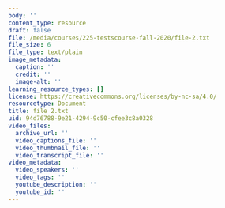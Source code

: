```yaml
---
body: ''
content_type: resource
draft: false
file: /media/courses/225-testscourse-fall-2020/file-2.txt
file_size: 6
file_type: text/plain
image_metadata:
  caption: ''
  credit: ''
  image-alt: ''
learning_resource_types: []
license: https://creativecommons.org/licenses/by-nc-sa/4.0/
resourcetype: Document
title: file 2.txt
uid: 94d76788-9e21-4294-9c50-cfee3c8a0328
video_files:
  archive_url: ''
  video_captions_file: ''
  video_thumbnail_file: ''
  video_transcript_file: ''
video_metadata:
  video_speakers: ''
  video_tags: ''
  youtube_description: ''
  youtube_id: ''
---
```

